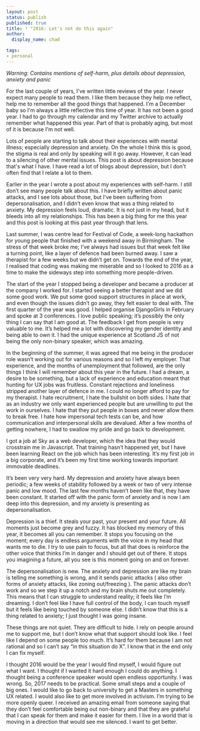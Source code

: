```yaml
---
layout: post
status: publish
published: true
title: ! "2016: Let's not do this again"
author:
  display_name: chad

tags:
- personal
---
```


*Warning: Contains mentions of self-harm, plus details about depression, anxiety and panic*

For the last couple of years, I've written little reviews of the year. I never expect many people to read them. I like them because they help me reflect, help me to remember all the good things that happened. I'm a December baby so I'm always a little reflective this time of year. It has not been a good year. I had to go through my calendar and my Twitter archive to actually remember what happened this year. Part of that is probably aging, but most of it is because I'm not well.

<!--more-->

Lots of people are starting to talk about their experiences with mental illness; especially depression and anxiety. On the whole I think this is good, the stigma is real and only by speaking will it go away. However, it can lead to a silencing of other mental issues. This post is about depression because that's what I have. I have read a lot of blogs about depression, but I don't often find that I relate a lot to them. 

Earlier in the year I wrote a post about my experiences with self-harm. I still don’t see many people talk about this. I have briefly written about panic attacks, and I see lots about those, but I’ve been suffering from depersonalisation, and I didn’t even know that was a thing related to anxiety. My depression feels loud, dramatic. It is not just in my head, but it bleeds into all my relationships. This has been a big thing for me this year and this post is looking at this past year through that lens.

Last summer, I was centre lead for Festival of Code, a week-long hackathon for young people that finished with a weekend away in Birmingham. The stress of that week broke me; I’ve always had issues but that week felt like a turning point, like a layer of defence had been burned away. I saw a therapist for a few weeks but we didn’t get on. Towards the end of the year, I realised that coding was making me miserable and so I looked to 2016 as a time to make the sideways step into something more people-driven.

The start of the year I stopped being a developer and became a producer at the company I worked for. I started seeing a better therapist and we did some good work. We put some good support structures in place at work, and even though the issues didn’t go away, they felt easier to deal with. The first quarter of the year was good. I helped organise DjangoGirls in February and spoke at 3 conferences. I love public speaking; it’s possibly the only thing I can say that I am good at. The feedback I get from people is very valuable to me. It’s helped me a lot with discovering my gender identity and being able to own it. I had the unique experience at Scotland JS of not being the only non-binary speaker, which was amazing.

In the beginning of the summer, it was agreed that me being in the producer role wasn’t working out for various reasons and so I left my employer. That experience, and the months of unemployment that followed, are the only things I think I will remember about this year in the future. I had a dream, a desire to be something, but a lack of experience and education meant that hunting for UX jobs was fruitless. Constant rejections and loneliness stripped another layer of defence in me. I could no longer afford to pay for my therapist. I hate recruitment, I hate the bullshit on both sides. I hate that as an industry we only want experienced people but are unwilling to put the work in ourselves. I hate that they put people in boxes and never allow them to break free. I hate how impersonal tech tests can be, and how communication and interpersonal skills are devalued. After a few months of getting nowhere, I had to swallow my pride and go back to development. 

I got a job at Sky as a web developer, which the idea that they would crosstrain me in Javascript. That training hasn’t happened yet, but I have been learning React on the job which has been interesting. It’s my first job in a big corporate, and it’s been my first time working towards important immovable deadlines. 

It’s been very very hard. My depression and anxiety have always been periodic; a few weeks of stability followed by a week or two of very intense panic and low mood. The last few months haven’t been like that, they have been constant. It started off with the panic form of anxiety and is now I am deep into this depression, and my anxiety is presenting as depersonalisation.

Depression is a thief. It steals your past, your present and your future. All moments just become grey and fuzzy. It has blocked my memory of this year, it becomes all you can remember. It stops you focusing on the moment; every day is endless arguments with the voice in my head that wants me to die. I try to use pain to focus, but all that does is reinforce the other voice that thinks I’m in danger and I should get out of there. It stops you imagining a future, all you see is this moment going on and on forever. 

The depersonalisation is new. The anxiety and depression are like my brain is telling me something is wrong, and it sends panic attacks ( also other forms of anxiety attacks, like zoning out/freezing ). The panic attacks don’t work and so we step it up a notch and my brain shuts me out completely. This means that I can struggle to understand reality; it feels like I’m dreaming. I don’t feel like I have full control of the body, I can touch myself but it feels like being touched by someone else. I didn’t know that this is a thing related to anxiety; I just thought I was going insane. 

These things are not quiet. They are difficult to hide. I rely on people around me to support me, but I don’t know what that support should look like. I feel like I depend on some people too much. It’s hard for them because I am not rational and so I can’t say “in this situation do X”. I know that in the end only I can fix myself.

I thought 2016 would be the year I would find myself, I would figure out what I want. I thought if I wanted it hard enough I could do anything. I thought being a conference speaker would open endless opportunity. I was wrong. So, 2017 needs to be practical. Some small steps and a couple of big ones. I would like to go back to university to get a Masters in something UX related. I would also like to get more involved in activism. I’m trying to be more openly queer. I received an amazing email from someone saying that they don’t feel comfortable being out non-binary and that they are grateful that I can speak for them and make it easier for them. I live in a world that is moving in a direction that would see me silenced. I want to get better. 

